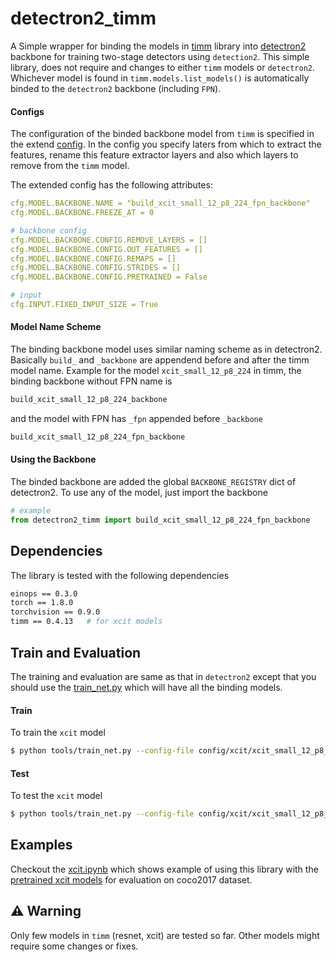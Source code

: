 # detectron2_timm
A Simple wrapper for binding the models in [timm](https://github.com/rwightman/pytorch-image-models) library into 
[detectron2](https://github.com/facebookresearch/detectron2) backbone for training two-stage detectors using `detection2`. This simple library, does not require and changes to either `timm` models or `detectron2`. Whichever model is found in `timm.models.list_models()` is automatically binded to the `detectron2` backbone (including `FPN`).

#### Configs
The configuration of the binded backbone model from `timm` is specified in the extend [config](https://github.com/iKrishneel/detectron2_timm/blob/master/detectron2_timm/config/config.py). In the config you specify laters from which to extract the features, rename this feature extractor layers and also which layers to remove from the `timm` model. 

The extended config has the following attributes:
```yaml
cfg.MODEL.BACKBONE.NAME = "build_xcit_small_12_p8_224_fpn_backbone"       # name of the model
cfg.MODEL.BACKBONE.FREEZE_AT = 0                                          # freeze at which layer

# backbone config
cfg.MODEL.BACKBONE.CONFIG.REMOVE_LAYERS = []                              # layers to remove from the timm model
cfg.MODEL.BACKBONE.CONFIG.OUT_FEATURES = []                               # layers in timm model from which to extract the features
cfg.MODEL.BACKBONE.CONFIG.REMAPS = []                                     # name of the output features, the order must be same as out_features
cfg.MODEL.BACKBONE.CONFIG.STRIDES = []                                    # strides of each output features, the order must be same out_features
cfg.MODEL.BACKBONE.CONFIG.PRETRAINED = False                              # init with pretrained model   

# input
cfg.INPUT.FIXED_INPUT_SIZE = True                                         # model has fix size input, eg. for transformers
```

#### Model Name Scheme
The binding backbone model uses similar naming scheme as in detectron2. Basically `build_` and `_backbone` are appendend before and after the timm model name. Example for the model `xcit_small_12_p8_224` in timm, the binding backbone without FPN name is
```bash
build_xcit_small_12_p8_224_backbone
```
and the model with FPN has `_fpn` appended before `_backbone`
```bash
build_xcit_small_12_p8_224_fpn_backbone
```

#### Using the Backbone
The binded backbone are added the global `BACKBONE_REGISTRY` dict of detectron2. To use any of the model, just import the backbone

```python
# example
from detectron2_timm import build_xcit_small_12_p8_224_fpn_backbone
```

## Dependencies
The library is tested with the following dependencies
```bash
einops == 0.3.0
torch == 1.8.0
torchvision == 0.9.0
timm == 0.4.13   # for xcit models
```

## Train and Evaluation
The training and evaluation are same as that in `detectron2` except that you should use the [train_net.py](https://github.com/iKrishneel/detectron2_timm/blob/master/tools/train_net.py) which will have all the binding models.

#### Train
To train the `xcit` model
```bash
$ python tools/train_net.py --config-file config/xcit/xcit_small_12_p8_224_fpn.yaml --num-gpus 4
```

#### Test
To test the `xcit` model
```bash
$ python tools/train_net.py --config-file config/xcit/xcit_small_12_p8_224_fpn.yaml --num-gpus 4 --eval-only MODEL.WEIGHTS ./logs/mrcnn_xcit_small_12_p8.pth
```

## Examples
Checkout the [xcit.ipynb](https://github.com/iKrishneel/detectron2_timm/blob/master/scripts/xcit.ipynb) which shows example of using this library with the [pretrained xcit models](https://github.com/facebookresearch/xcit/tree/master/detection) for evaluation on coco2017 dataset. 

## :warning: Warning
Only few models in `timm` (resnet, xcit) are tested so far. Other models might require some changes or fixes. 
